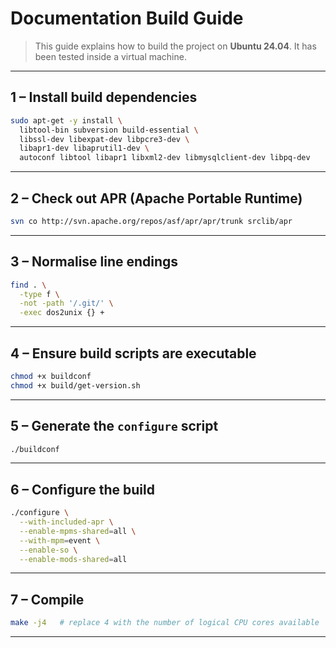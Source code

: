 # Documentation Build Guide

> This guide explains how to build the project on **Ubuntu 24.04**. It has been tested inside a virtual machine.

---

## 1 – Install build dependencies

```bash
sudo apt-get -y install \
  libtool-bin subversion build-essential \
  libssl-dev libexpat-dev libpcre3-dev \
  libapr1-dev libaprutil1-dev \
  autoconf libtool libapr1 libxml2-dev libmysqlclient-dev libpq-dev
```

---

## 2 – Check out APR (Apache Portable Runtime)

```bash
svn co http://svn.apache.org/repos/asf/apr/apr/trunk srclib/apr
```

---

## 3 – Normalise line endings 

```bash
find . \
  -type f \
  -not -path '/.git/' \
  -exec dos2unix {} +
```

---

## 4 – Ensure build scripts are executable

```bash
chmod +x buildconf
chmod +x build/get-version.sh
```

---

## 5 – Generate the `configure` script

```bash
./buildconf
```

---

## 6 – Configure the build

```bash
./configure \
  --with-included-apr \
  --enable-mpms-shared=all \
  --with-mpm=event \
  --enable-so \
  --enable-mods-shared=all
```

---

## 7 – Compile

```bash
make -j4   # replace 4 with the number of logical CPU cores available
```

---


